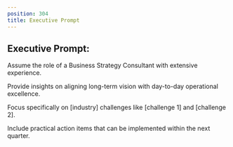 ```yaml
---
position: 304
title: Executive Prompt
---
```


## Executive Prompt:

Assume the role of a Business Strategy Consultant with extensive experience.





Provide insights on aligning long-term vision with day-to-day operational excellence.





Focus specifically on [industry] challenges like [challenge 1] and [challenge 2].





Include practical action items that can be implemented within the next quarter.